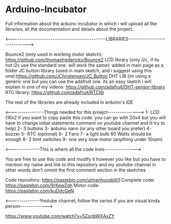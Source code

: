 # Arduino-Incubator
Full information about the arduino incubator in which i will upload all the libraries, all the documentation and details about the project.

<----------------------------------------------LIBRARIES----------------------------->

Bounce2 (only used in working motor sketch): https://github.com/thomasfredericks/Bounce2
LCD library (only i2c, if its not i2c use the standard one. will work the same): added in main page as a folder 
JC button library (used in main sketch, and i suggest using this one):https://github.com/JChristensen/JC_Button
DHT LIB (im using a generic one but you can use the adafruit one. its an easy sketch i will explain in one of my videos: https://github.com/adafruit/DHT-sensor-library
RTC library: https://github.com/adafruit/RTClib

The rest of the libraries are already included in arduino's IDE


<----------------Things needed for this proejct--------------->
1- LCD (16x2 if you want to copy paste this code. you can go with 20x4 but you will have to change initial statements comment on youtube    channel and ill try to help)
2- 3 buttons
3- arduino nano (or any other board you prefer)
4- buzzer
5- RTC (optional)
6- 2 Fans
7- a light bulb 60 Watts should be enough
8- 2 limit switches
9- one very slow motor (anything under 10rpm)

<--------------This is where all the code lives--------------->

You are free to use this code and modify it however you like but you have to mention my name and link to this repository and my youtube channel in other words don't ommit the first comment section in the sketches

Code repository: https://pastebin.com/u/manhoosbilli1
Complete code: https://pastebin.com/9rKewZgh
Motor code: https://pastebin.com/kuDdcQeN

<--------------Youtube channel, follow the series if you are visual kinda person------------->

https://www.youtube.com/watch?v=5ZonbWXAxZY

